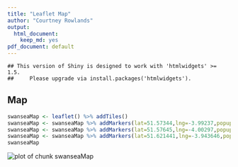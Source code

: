 ```yaml
---
title: "Leaflet Map"
author: "Courtney Rowlands"
output: 
  html_document:
    keep_md: yes
pdf_document: default
---
```

<!-- rmarkdown v1 -->



```
## This version of Shiny is designed to work with 'htmlwidgets' >= 1.5.
##     Please upgrade via install.packages('htmlwidgets').
```

## Map


```r
swanseaMap <- leaflet() %>% addTiles()
swanseaMap <- swanseaMap %>% addMarkers(lat=51.57344,lng=-3.99237,popup="The Mumbles Beach")
swanseaMap <- swanseaMap %>% addMarkers(lat=51.57645,lng=-4.00297,popup="Oystermouth Castle")
swanseaMap <- swanseaMap %>% addMarkers(lat=51.621441,lng=-3.943646,popup="Swansea, UK")
swanseaMap
```

![plot of chunk swanseaMap](figure/swanseaMap-1.png)

